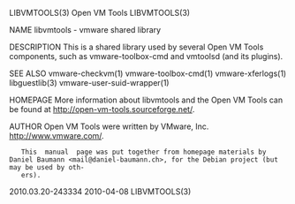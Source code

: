 LIBVMTOOLS(3)								 Open VM Tools								 LIBVMTOOLS(3)

NAME
       libvmtools - vmware shared library

DESCRIPTION
       This is a shared library used by several Open VM Tools components, such as vmware-toolbox-cmd and vmtoolsd (and its plugins).

SEE ALSO
       vmware-checkvm(1)
       vmware-toolbox-cmd(1)
       vmware-xferlogs(1)
       libguestlib(3)
       vmware-user-suid-wrapper(1)

HOMEPAGE
       More information about libvmtools and the Open VM Tools can be found at <http://open-vm-tools.sourceforge.net/>.

AUTHOR
       Open VM Tools were written by VMware, Inc. <http://www.vmware.com/>.

       This  manual  page was put together from homepage materials by Daniel Baumann <mail@daniel-baumann.ch>, for the Debian project (but may be used by oth‐
       ers).

2010.03.20-243334							  2010-04-08								 LIBVMTOOLS(3)
